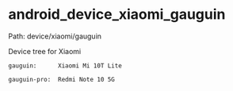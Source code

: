 # android_device_xiaomi_gauguin

Path:   device/xiaomi/gauguin

Device tree for Xiaomi 

    gauguin:      Xiaomi Mi 10T Lite
    
    gauguin-pro:  Redmi Note 10 5G
